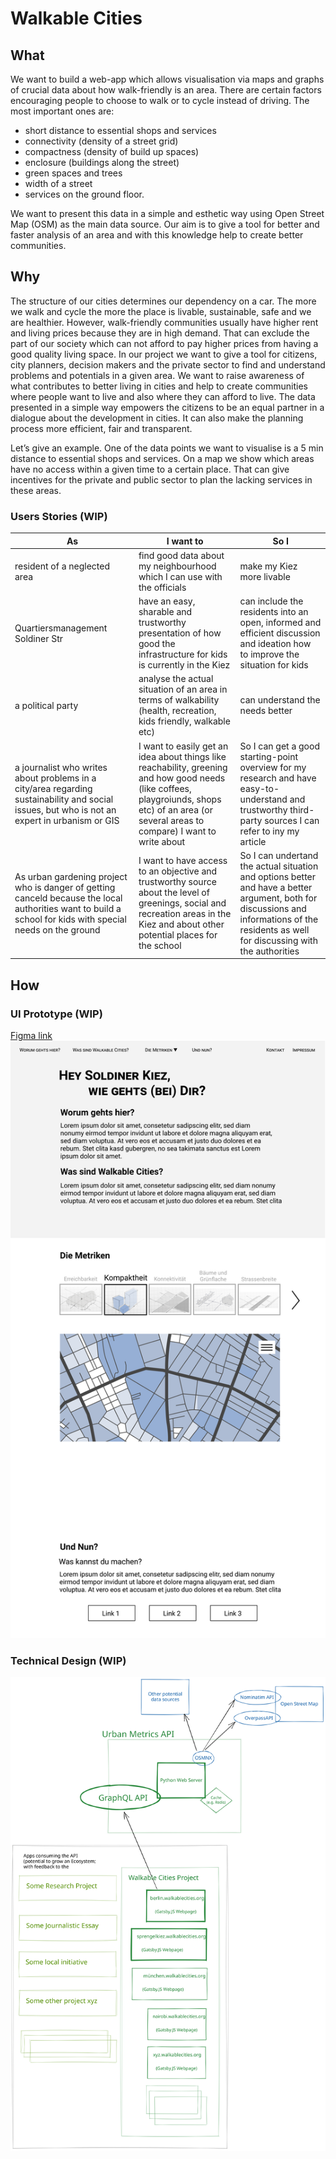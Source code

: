 # Walkable Cities 
## What
We want to build a web-app which allows visualisation via maps and graphs of crucial data about how walk-friendly is an area. There are certain factors encouraging people to choose to walk or to cycle instead of driving. The most important ones are: 
- short distance to essential shops and services
- connectivity (density of a street grid)
- compactness (density of build up spaces)
- enclosure (buildings along the street) 
- green spaces and trees
- width of a street
- services on the ground floor. 

We want to present this data in a simple and esthetic way using Open Street Map (OSM) as the main data source. Our aim is to give a tool for better and faster analysis of an area and with this knowledge help to create better communities.

## Why
The structure of our cities determines our dependency on a car. The more we walk and cycle the more the place is livable, sustainable, safe and we are healthier. However, walk-friendly communities usually have higher rent and living prices because they are in high demand. That can exclude the part of our society which can not afford to pay higher prices from having a good quality living space. 
In our project we want to give a tool for citizens, city planners, decision makers and the private sector to find and understand problems and potentials in a given area. We want to raise awareness of what contributes to better living in cities and help to create communities where people want to live and also where they can afford to live. The data presented in a simple way empowers the citizens to be an equal partner in a dialogue about the development in cities. It can also make the planning process more efficient, fair and transparent. 

Let’s give an example.
One of the data points we want to visualise is a 5 min distance to essential shops and services. On a map we show which areas have no access within a given time to a certain place. That can give incentives for the private and public sector to plan the lacking services in these areas. 


### Users Stories (WIP)
|As|I want to|So I |
|------|-------|-------|
|resident of a neglected area|find good data about my neighbourhood which I can use with the officials|make my Kiez more livable|
|Quartiersmanagement Soldiner Str|have an easy, sharable and trustworthy presentation of how good the infrastructure for kids is currently in the Kiez|can include the residents into an open, informed and efficient discussion and ideation how to improve the situation for kids|
|a political party|analyse the actual situation of an area in terms of walkability (health, recreation, kids friendly, walkable etc)|can understand the needs better|
|a journalist who writes about problems in a city/area regarding sustainability and social issues, but who is not an expert in urbanism or GIS|I want to easily get an idea about things like reachability, greening and how good needs (like coffees, playgroiunds, shops etc) of an area (or several areas to compare) I want to write about|So I can get a good starting-point overview for my research and have easy-to-understand and trustworthy third-party sources I can refer to iny my article|
|As urban gardening project who is danger of getting canceld because the local authorities want to build a school for kids with special needs on the ground|I want to have access to an objective and trustworthy source about the level of greenings, social and recreation areas in the Kiez and about other potential places for the school|So I can undertand the actual situation and options better and have a better argument, both for discussions and informations of the residents as well for discussing with the authorities|
## How
### UI Prototype (WIP)
[Figma link](https://www.figma.com/file/A6vFuZbN5BucUtFICJDRpG/new-urbanism-ideas?node-id=61%3A4)
![Figma screenshot](figma-screenshot.png)
### Technical Design (WIP)
![System draft](system-diagram.svg)
